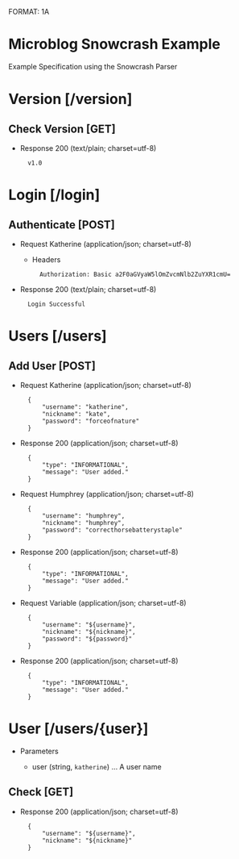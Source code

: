 FORMAT: 1A

# Microblog Snowcrash Example
Example Specification using the Snowcrash Parser

# Version [/version]

## Check Version [GET]
+ Response 200 (text/plain; charset=utf-8)

        v1.0

# Login [/login]

## Authenticate [POST]
+ Request Katherine (application/json; charset=utf-8)

    + Headers

            Authorization: Basic a2F0aGVyaW5lOmZvcmNlb2ZuYXR1cmU=

+ Response 200 (text/plain; charset=utf-8)

        Login Successful

# Users [/users]

## Add User [POST]
+ Request Katherine (application/json; charset=utf-8)

        {
            "username": "katherine",
            "nickname": "kate",
            "password": "forceofnature"
        }

+ Response 200 (application/json; charset=utf-8)

        {
            "type": "INFORMATIONAL",
            "message": "User added."
        }

+ Request Humphrey (application/json; charset=utf-8)

        {
            "username": "humphrey",
            "nickname": "humphrey",
            "password": "correcthorsebatterystaple"
        }

+ Response 200 (application/json; charset=utf-8)

        {
            "type": "INFORMATIONAL",
            "message": "User added."
        }

+ Request Variable (application/json; charset=utf-8)

        {
            "username": "${username}",
            "nickname": "${nickname}",
            "password": "${password}"
        }
        
+ Response 200 (application/json; charset=utf-8)

        {
            "type": "INFORMATIONAL",
            "message": "User added."
        }

# User [/users/{user}]

+ Parameters

    + user (string, `katherine`) ... A user name

## Check [GET]

+ Response 200 (application/json; charset=utf-8)

        {
            "username": "${username}",
            "nickname": "${nickname}"
        }